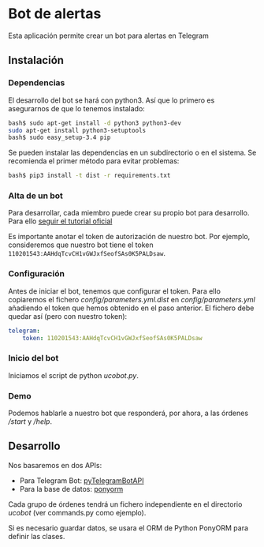# Bot de alertas

Esta aplicación permite crear un bot para alertas en Telegram

## Instalación

### Dependencias

El desarrollo del bot se hará con python3. Así que lo primero es asegurarnos de que lo tenemos instalado:

```bash
bash$ sudo apt-get install -d python3 python3-dev
sudo apt-get install python3-setuptools
bash$ sudo easy_setup-3.4 pip
```

Se pueden instalar las dependencias en un subdirectorio o en el sistema. Se recomienda el primer método para evitar problemas:

```bash
bash$ pip3 install -t dist -r requirements.txt
```

### Alta de un bot

Para desarrollar, cada miembro puede crear su propio bot para desarrollo. Para ello [seguir el tutorial oficial](https://core.telegram.org/bots#botfather)

Es importante anotar el token de autorización de nuestro bot. Por ejemplo, consideremos que nuestro bot tiene el token ```110201543:AAHdqTcvCH1vGWJxfSeofSAs0K5PALDsaw```.

### Configuración

Antes de iniciar el bot, tenemos que configurar el token. Para ello copiaremos el fichero _config/parameters.yml.dist_ en _config/parameters.yml_ añadiendo el token que hemos obtenido en el paso anterior. El fichero debe quedar así (pero con nuestro token):

```yaml
telegram:
    token: 110201543:AAHdqTcvCH1vGWJxfSeofSAs0K5PALDsaw
```

### Inicio del bot

Iniciamos el script de python _ucobot.py_.

### Demo

Podemos hablarle a nuestro bot que responderá, por ahora, a las órdenes _/start_ y _/help_.

## Desarrollo

Nos basaremos en dos APIs:

* Para Telegram Bot: [pyTelegramBotAPI](https://github.com/eternnoir/pyTelegramBotAPI)
* Para la base de datos: [ponyorm](http://ponyorm.com/)

Cada grupo de órdenes tendrá un fichero independiente en el directorio _ucobot_ (ver commands.py como ejemplo).

Si es necesario guardar datos, se usara el ORM de Python PonyORM para definir las clases.
